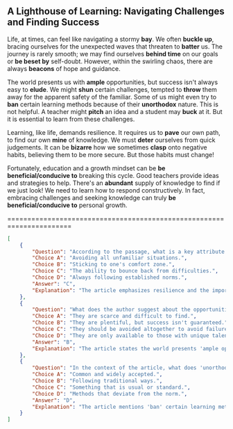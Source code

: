 ## A Lighthouse of Learning: Navigating Challenges and Finding Success

Life, at times, can feel like navigating a stormy **bay**. We often **buckle up**, bracing ourselves for the unexpected waves that threaten to **batter** us. The journey is rarely smooth; we may find ourselves **behind time** on our goals or **be beset by** self-doubt. However, within the swirling chaos, there are always **beacons** of hope and guidance.

The world presents us with **ample** opportunities, but success isn't always easy to **elude**. We might **shun** certain challenges, tempted to **throw** them away for the apparent safety of the familiar. Some of us might even try to **ban** certain learning methods because of their **unorthodox** nature. This is not helpful. A teacher might **pitch** an idea and a student may **buck** at it. But it is essential to learn from these challenges.

Learning, like life, demands resilience. It requires us to **pave** our own path, to find our own **mine** of knowledge. We must **deter** ourselves from quick judgements. It can be **bizarre** how we sometimes **clasp** onto negative habits, believing them to be more secure. But those habits must change!

Fortunately, education and a growth mindset can be **be beneficial/conducive to** breaking this cycle. Good teachers provide ideas and strategies to help. There's an **abundant** supply of knowledge to find if we just look! We need to learn how to respond constructively. In fact, embracing challenges and seeking knowledge can truly **be beneficial/conducive to** personal growth.


======================================================================

```json
[
    {
        "Question": "According to the passage, what is a key attribute needed to overcome obstacles in life?",
        "Choice A": "Avoiding all unfamiliar situations.",
        "Choice B": "Sticking to one's comfort zone.",
        "Choice C": "The ability to bounce back from difficulties.",
        "Choice D": "Always following established norms.",
        "Answer": "C",
        "Explanation": "The article emphasizes resilience and the importance of learning from challenges, which aligns with the concept of bouncing back from difficulties."
    },
    {
        "Question": "What does the author suggest about the opportunities available in the world?",
        "Choice A": "They are scarce and difficult to find.",
        "Choice B": "They are plentiful, but success isn't guaranteed.",
        "Choice C": "They should be avoided altogether to avoid failure.",
        "Choice D": "They are only available to those with unique talents.",
        "Answer": "B",
        "Explanation": "The article states the world presents 'ample opportunities', implying they are abundant, and that success requires effort, not just availability."
    },
    {
        "Question": "In the context of the article, what does 'unorthodox' most likely refer to?",
        "Choice A": "Common and widely accepted.",
        "Choice B": "Following traditional ways.",
        "Choice C": "Something that is usual or standard.",
        "Choice D": "Methods that deviate from the norm.",
        "Answer": "D",
        "Explanation": "The article mentions 'ban' certain learning methods because of their 'unorthodox' nature which implies that the 'unorthodox' means 'deviate from the norm'"
    }
]
```